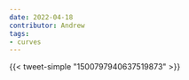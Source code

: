 ```yaml
---
date: 2022-04-18
contributor: Andrew
tags:
- curves
---
```


{{< tweet-simple "1500797940637519873" >}}

<!-- {< tweet user="SnippetFinance" id="1500797940637519873" >}} -->
